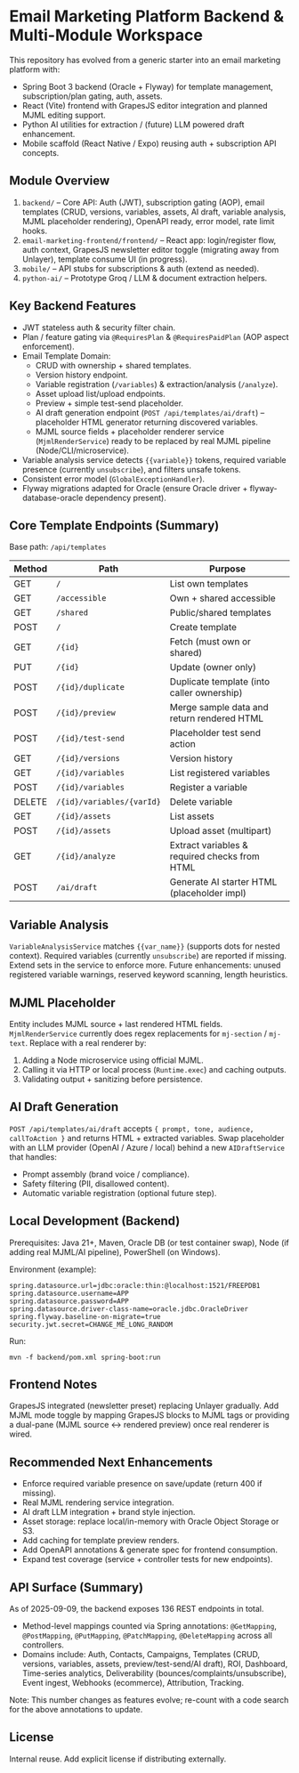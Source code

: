 # Email Marketing Platform Backend & Multi-Module Workspace

This repository has evolved from a generic starter into an email marketing platform with:

* Spring Boot 3 backend (Oracle + Flyway) for template management, subscription/plan gating, auth, assets.
* React (Vite) frontend with GrapesJS editor integration and planned MJML editing support.
* Python AI utilities for extraction / (future) LLM powered draft enhancement.
* Mobile scaffold (React Native / Expo) reusing auth + subscription API concepts.

## Module Overview
1. `backend/` – Core API: Auth (JWT), subscription gating (AOP), email templates (CRUD, versions, variables, assets, AI draft, variable analysis, MJML placeholder rendering), OpenAPI ready, error model, rate limit hooks.
2. `email-marketing-frontend/frontend/` – React app: login/register flow, auth context, GrapesJS newsletter editor toggle (migrating away from Unlayer), template consume UI (in progress).
3. `mobile/` – API stubs for subscriptions & auth (extend as needed).
4. `python-ai/` – Prototype Groq / LLM & document extraction helpers.

## Key Backend Features
* JWT stateless auth & security filter chain.
* Plan / feature gating via `@RequiresPlan` & `@RequiresPaidPlan` (AOP aspect enforcement).
* Email Template Domain:
	- CRUD with ownership + shared templates.
	- Version history endpoint.
	- Variable registration (`/variables`) & extraction/analysis (`/analyze`).
	- Asset upload list/upload endpoints.
	- Preview + simple test-send placeholder.
	- AI draft generation endpoint (`POST /api/templates/ai/draft`) – placeholder HTML generator returning discovered variables.
	- MJML source fields + placeholder renderer service (`MjmlRenderService`) ready to be replaced by real MJML pipeline (Node/CLI/microservice).
* Variable analysis service detects `{{variable}}` tokens, required variable presence (currently `unsubscribe`), and filters unsafe tokens.
* Consistent error model (`GlobalExceptionHandler`).
* Flyway migrations adapted for Oracle (ensure Oracle driver + flyway-database-oracle dependency present).

## Core Template Endpoints (Summary)
Base path: `/api/templates`

| Method | Path | Purpose |
|--------|------|---------|
| GET | `/` | List own templates |
| GET | `/accessible` | Own + shared accessible |
| GET | `/shared` | Public/shared templates |
| POST | `/` | Create template |
| GET | `/{id}` | Fetch (must own or shared) |
| PUT | `/{id}` | Update (owner only) |
| POST | `/{id}/duplicate` | Duplicate template (into caller ownership) |
| POST | `/{id}/preview` | Merge sample data and return rendered HTML |
| POST | `/{id}/test-send` | Placeholder test send action |
| GET | `/{id}/versions` | Version history |
| GET | `/{id}/variables` | List registered variables |
| POST | `/{id}/variables` | Register a variable |
| DELETE | `/{id}/variables/{varId}` | Delete variable |
| GET | `/{id}/assets` | List assets |
| POST | `/{id}/assets` | Upload asset (multipart) |
| GET | `/{id}/analyze` | Extract variables & required checks from HTML |
| POST | `/ai/draft` | Generate AI starter HTML (placeholder impl) |

## Variable Analysis
`VariableAnalysisService` matches `{{var_name}}` (supports dots for nested context). Required variables (currently `unsubscribe`) are reported if missing. Extend sets in the service to enforce more. Future enhancements: unused registered variable warnings, reserved keyword scanning, length heuristics.

## MJML Placeholder
Entity includes MJML source + last rendered HTML fields. `MjmlRenderService` currently does regex replacements for `mj-section` / `mj-text`. Replace with a real renderer by:
1. Adding a Node microservice using official MJML.
2. Calling it via HTTP or local process (`Runtime.exec`) and caching outputs.
3. Validating output + sanitizing before persistence.

## AI Draft Generation
`POST /api/templates/ai/draft` accepts `{ prompt, tone, audience, callToAction }` and returns HTML + extracted variables. Swap placeholder with an LLM provider (OpenAI / Azure / local) behind a new `AIDraftService` that handles:
* Prompt assembly (brand voice / compliance).
* Safety filtering (PII, disallowed content).
* Automatic variable registration (optional future step).

## Local Development (Backend)
Prerequisites: Java 21+, Maven, Oracle DB (or test container swap), Node (if adding real MJML/AI pipeline), PowerShell (on Windows).

Environment (example):
```
spring.datasource.url=jdbc:oracle:thin:@localhost:1521/FREEPDB1
spring.datasource.username=APP
spring.datasource.password=APP
spring.datasource.driver-class-name=oracle.jdbc.OracleDriver
spring.flyway.baseline-on-migrate=true
security.jwt.secret=CHANGE_ME_LONG_RANDOM
```

Run:
```
mvn -f backend/pom.xml spring-boot:run
```

## Frontend Notes
GrapesJS integrated (newsletter preset) replacing Unlayer gradually. Add MJML mode toggle by mapping GrapesJS blocks to MJML tags or providing a dual-pane (MJML source ↔ rendered preview) once real renderer is wired.

## Recommended Next Enhancements
* Enforce required variable presence on save/update (return 400 if missing).
* Real MJML rendering service integration.
* AI draft LLM integration + brand style injection.
* Asset storage: replace local/in-memory with Oracle Object Storage or S3.
* Add caching for template preview renders.
* Add OpenAPI annotations & generate spec for frontend consumption.
* Expand test coverage (service + controller tests for new endpoints).

## API Surface (Summary)
As of 2025-09-09, the backend exposes 136 REST endpoints in total.
- Method-level mappings counted via Spring annotations: `@GetMapping`, `@PostMapping`, `@PutMapping`, `@PatchMapping`, `@DeleteMapping` across all controllers.
- Domains include: Auth, Contacts, Campaigns, Templates (CRUD, versions, variables, assets, preview/test-send/AI draft), ROI, Dashboard, Time-series analytics, Deliverability (bounces/complaints/unsubscribe), Event ingest, Webhooks (ecommerce), Attribution, Tracking.

Note: This number changes as features evolve; re-count with a code search for the above annotations to update.

## License
Internal reuse. Add explicit license if distributing externally.
